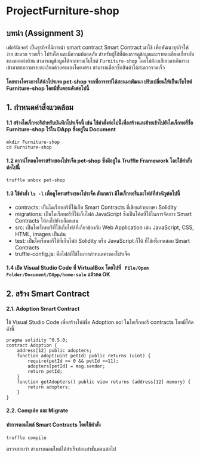 # ProjectFurniture-shop

## บทนำ (Assignment 3) 

เฟอร์นิเจอร์ เป็นธุรกิจที่มีการนำ smart contract Smart Contract มาใช้ เพื่อพัฒนาธุรกิจให้ง่าย สะดวก รวดเร็ว โปร่งใส และมีความปลอดภัย สำหรับผู้ใช้ที่ต้องการดูข้อมูลและรายละเอียดเกี่ยวกับของตกแต่งบ้าน สามารถดูข้อมูลได้จากทางเว็บไซต์ ``` Furniture-shop ```  โดยไม่ต้องเสียเวลาเดินทางเข้ามาสอบถามรายละเอียดด้วยตนเองโดยงตรง สามารถเลือกซื้อสินค้าได้สะดวกรวดเร็ว

#### โดยทางโครงการได้นำโปรเจค pet-shop จากที่อาจารย์ได้สอนมาพัฒนา ปรับเปลี่ยนให้เป็นเว็บไซต์ Furniture-shop โดยมีขั้นตอนดังต่อไปนี้

## 1. กำหนดค่าสิ่งแวดล้อม
#### 1.1 สร้างไดเร็กทอรีสำหรับบันทึกโปรเจ็คนี้ เช่น ใช้คำสั่งต่อไปนี้เพื่อสร้างและย้ายเข้าไปยังไดเร็กทอรี่ชื่อ  Furniture-shop ไว้ใน DApp ซึ่งอยู่ใน Document

```
mkdir Furniture-shop
cd Furniture-shop
```
#### 1.2 ดาวน์โหลดโครงสร้างของโปรเจ็ค pet-shop ซึ่งมีอยู่ใน Truffle Framework โดยใช้คำสั่งต่อไปนี้

```
truffle unbox pet-shop
```
#### 1.3 ใช้คำสั่ง ```ls -l``` เพื่อดูโครงสร้างของโปรเจ็ค สังเกตว่า มีไดเร็กทอรี่และไฟล์ที่สำคัญต่อไปนี้

- contracts: เป็นไดเร็กทอรีที่ใช้เก็บ Smart Contracts ที่เขียนด้วยภาษา Solidity
- migrations: เป็นไดเร็กทอรีที่ใช้เก็บไฟล์ JavaScript ซึ่งเป็นโค้ดที่ใช้ในการจัดการ Smart Contracts ให้ลงไปยังบล็อกเชน
- src: เป็นไดเร็กทอรีที่ใช้เก็บไฟล์ที่เกี่ยวข้องกับ Web Application เช่น JavaScript, CSS, HTML, images เป็นต้น
- test: เป็นไดเร็กทอรีใช้ที่เก็บไฟล์ Solidity หรือ JavaScript ก็ได้ ที่ใช้เพื่อทดสอบ Smart Contracts
- truffle-config.js: คือไฟล์ที่ใช้ในการกำหนดค่าของโปรเจ็ค

#### 1.4 เปิด Visual Studio Code ที่ VirtualBox โดยไปที่ ``` File/Open Folder/Document/DApp/home-sale``` แล้วกด OK

## 2. สร้าง Smart Contract
#### 2.1. Adoption Smart Contract

ใช้ Visual Studio Code เพื่อสร้างไฟล์ชื่อ Adoption.sol ในไดเร็กทอรี contracts โดยมีโค้ดดังนี้

```
pragma solidity ^0.5.0;
contract Adoption {
    address[12] public adopters;
    function adopt(uint petId) public returns (uint) {
        require(petId >= 0 && petId <=11);
        adopters[petId] = msg.sender;
        return petId;
    }
    function getAdopters() public view returns (address[12] memory) {
        return adopters;
    }
}
```

#### 2.2. Compile และ Migrate
#### ทำการคอมไพล์ Smart Contracts โดยใช้คำสั่ง

```
truffle compile
```
ตรวจสอบว่า สามารถคอมไพล์ได้สำเร็จก่อนทำขั้นตอนต่อไป
